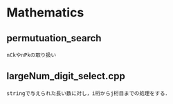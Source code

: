 # Mathematics

## permutuation_search<br>
    nCkやnPkの取り扱い
## largeNum_digit_select.cpp<br>
    stringで与えられた長い数に対し，i桁からj桁目までの処理をする．